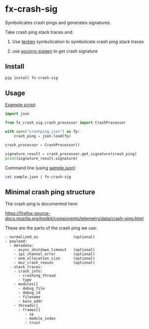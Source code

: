 # fx-crash-sig

Symbolicates crash pings and generates signatures.

Take crash ping stack traces and:

1. Use [tecken](https://github.com/mozilla-services/tecken) symbolication to symbolicate crash ping stack traces

2. use [socorro-siggen](https://github.com/willkg/socorro-siggen) to get crash signature


## Install

```sh
pip install fx-crash-sig
```

## Usage

[Example script](/fx_crash_sig/example.py):

```py
import json

from fx_crash_sig.crash_processor import CrashProcessor

with open("crashping.json") as fp:
    crash_ping = json.load(fp)

crash_processor = CrashProcessor()

signature_result = crash_processor.get_signature(crash_ping)
print(signature_result.signature)
```

Command line (using [sample.json](/sample.json)):

```sh
cat sample.json | fx-crash-sig
```

## Minimal crash ping structure

The crash ping is documented here:

https://firefox-source-docs.mozilla.org/toolkit/components/telemetry/data/crash-ping.html

These are the parts of the crash ping we use:

```
- normalized_os                (optional)
- payload:
  - metadata:
    - async_shutdown_timeout   (optional)
    - ipc_channel_error        (optional)
    - oom_allocation_size      (optional)
    - moz_crash_reason         (optional)
  - stack_traces:
    - crash_info:
      - crashing_thread
      - type
    - modules[]
      - debug_file
      - debug_id
      - filename
      - base_addr
    - threads[]
      - frames[]
         - ip
         - module_index
         - trust
```
